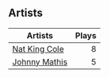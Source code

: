 ## Artists
Artists | Plays 
----- | -----: 
[Nat King Cole](/artists/nat-king-cole-3428) | 8
[Johnny Mathis](/artists/johnny-mathis-14581) | 5

